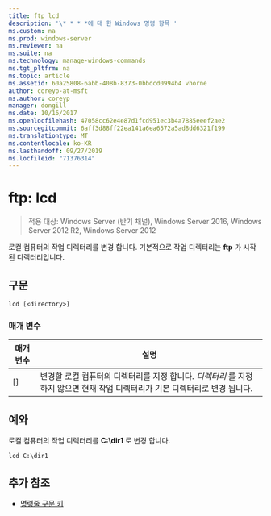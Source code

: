 ```yaml
---
title: ftp lcd
description: '\* * * *에 대 한 Windows 명령 항목 '
ms.custom: na
ms.prod: windows-server
ms.reviewer: na
ms.suite: na
ms.technology: manage-windows-commands
ms.tgt_pltfrm: na
ms.topic: article
ms.assetid: 60a25808-6abb-408b-8373-0bbdcd0994b4 vhorne
author: coreyp-at-msft
ms.author: coreyp
manager: dongill
ms.date: 10/16/2017
ms.openlocfilehash: 47058cc62e4e87d1fcd951ec3b4a7885eeef2ae2
ms.sourcegitcommit: 6aff3d88ff22ea141a6ea6572a5ad8dd6321f199
ms.translationtype: MT
ms.contentlocale: ko-KR
ms.lasthandoff: 09/27/2019
ms.locfileid: "71376314"
---
```

# <a name="ftp-lcd"></a>ftp: lcd

>적용 대상: Windows Server (반기 채널), Windows Server 2016, Windows Server 2012 R2, Windows Server 2012

로컬 컴퓨터의 작업 디렉터리를 변경 합니다. 기본적으로 작업 디렉터리는 **ftp** 가 시작 된 디렉터리입니다.   
## <a name="syntax"></a>구문  
```  
lcd [<directory>]  
```  
### <a name="parameters"></a>매개 변수  
|매개 변수|설명|  
|-------|--------|  
|[<directory>]|변경할 로컬 컴퓨터의 디렉터리를 지정 합니다. *디렉터리* 를 지정 하지 않으면 현재 작업 디렉터리가 기본 디렉터리로 변경 됩니다.|  
## <a name="BKMK_Examples"></a>예와  
로컬 컴퓨터의 작업 디렉터리를 **C:\dir1** 로 변경 합니다.  
```  
lcd C:\dir1  
```  
## <a name="additional-references"></a>추가 참조  
-   [명령줄 구문 키](command-line-syntax-key.md)  
